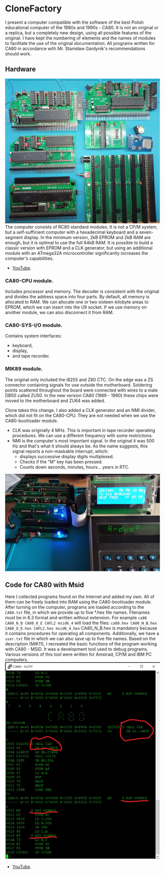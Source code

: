 # CloneFactory

I present a computer compatible with the software of the best Polish educational computer of the 1980s and 1990s - CA80. 
It is not an original or a replica, but a completely new design, using all possible features of the original. 
I have kept the numbering of elements and the names of modules to facilitate the use of the original documentation. 
All programs written for CA80 in accordance with Mr. Stanisław Gardynik's recommendations should work.


## Hardware

![Assembled modules](https://github.com/ZegarNotAvailable/CloneFactory/blob/main/HardWare/Pictures/CA80-modules.jpg)
The computer consists of RC80 standard modules. 
It is not a CP/M system, but a self-sufficient computer with a hexadecimal keyboard and a seven-segment display.
In the minimum version, 2kB EPROM and 2kB RAM are enough, but it is optimal to use the full 64kB RAM.
It is possible to build a classic version with EPROM and a CLK generator, but using an additional module with an ATmega32A microcontroller significantly increases the computer's capabilities.
- [YouTube](https://youtu.be/DX81GWKvyLs).

### CA80-CPU module.

Includes processor and memory. The decoder is consistent with the original and divides the address space into four parts. 
By default, all memory is allocated to RAM. We can allocate one or two sixteen-kilobyte areas to EPROM, which we can insert into the U9 socket. 
If we use memory on another module, we can also disconnect it from RAM.

### CA80-SYS-I/O module.

Contains system interfaces: 
- keyboard,
- display,
- and tape recorder.

### MIK89 module.

The original only included the i8255 and Z80 CTC. On the edge was a ZS connector containing signals for use outside the motherboard. 
Soldering points scattered throughout the board were connected with wires to a male DB50 called ZU50.
In the new version CA80 (1989 - 1990) these chips were moved to the motherboard and ZU64 was added.

Clone takes this change. I also added a CLK generator and an NMI divider, which did not fit on the CA80-CPU.
They are not needed when we use the CA80-bootloader module.

- CLK was originally 4 MHz. This is important in tape recorder operating procedures. We can use a different frequency with some restrictions.
- NMI is the computer's most important signal. In the original it was 500 Hz and that's what it should always be.
  As the name suggests, this signal reports a non-maskable interrupt, which:
  - displays successive display digits multiplexed.
  - Checks if the "M" key has been pressed.
  - Counts down seconds, minutes, hours... years in RTC.

![CA80 during operation.](https://github.com/ZegarNotAvailable/CloneFactory/blob/main/HardWare/Pictures/CA80-RCbus-Flash.jpg)

## Code for CA80 with Msid

Here I collected programs found on the Internet and added my own. All of them can be freely loaded into RAM using the CA80-bootloader module.
After turning on the computer, programs are loaded according to the `CA80.txt` file, in which we provide up to five *.hex file names.
Filenames must be in 8.3 format and written without extension.
For example `ca88 CA80_N_B CA80_O_E CAFL2 msid6_4` will load the files:
`ca88.hex CA80_N_B.hex CA80_O_E.hex CAFL2.hex msid6_4.hex`
CA80_N_B.hex is mandatory because it contains procedures for operating all components.
Additionally, we have a `user.txt` file in which we can also save up to five file names.
Based on the description (MIK11), I recreated the basic functions of the program working with CA80 - MSID. It was a development tool used to debug programs.
Various versions of this tool were written for Amstrad, CP/M and IBM PC computers.
![Poor MSID version.](https://github.com/ZegarNotAvailable/CloneFactory/blob/main/HardWare/Pictures/MSid-proced-sys.jpg)
- [YouTube](https://www.youtube.com/watch?v=amFPMQ4f2Og).
